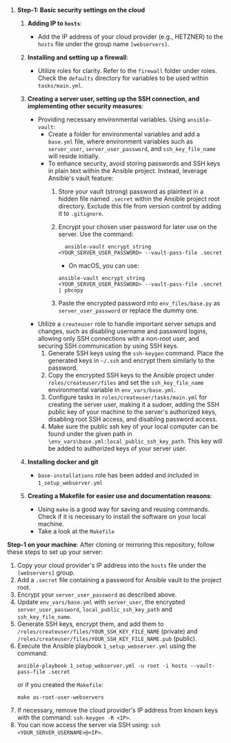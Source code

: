1. **Step-1: Basic security settings on the cloud**

    1. **Adding IP to `hosts`**:
        * Add the IP address of your cloud provider (e.g., HETZNER) to the `hosts` file under the group name `[webservers]`.
        
    2. **Installing and setting up a firewall**:
        * Utilize roles for clarity. Refer to the `firewall` folder under roles. Check the `defaults` directory for variables to be used within `tasks/main.yml`. 
        
    3. **Creating a server user, setting up the SSH connection, and implementing other security measures**: 
        * Providing necessary environmental variables. Using `ansible-vault`:
            * Create a folder for environmental variables and add a `base.yml` file, where environment variables such as `server_user`, `server_user_password`, and `ssh_key_file_name` will reside initially.
            * To enhance security, avoid storing passwords and SSH keys in plain text within the Ansible project. Instead, leverage Ansible's vault feature:
                1. Store your vault (strong) password as plaintext in a hidden file named `.secret` within the Ansible project root directory. Exclude this file from version control by adding it to `.gitignore`.
                2. Encrypt your chosen user password for later use on the server. Use the command:
                    ```
                      ansible-vault encrypt_string <YOUR_SERVER_USER_PASSWORD> --vault-pass-file .secret
                    ```
                    
                    * On macOS, you can use:
                    
                    ```
                    ansible-vault encrypt_string <YOUR_SERVER_USER_PASSWORD> --vault-pass-file .secret | pbcopy
                    ```
                3. Paste the encrypted password into `env_files/base.py` as `server_user_password` or replace the dummy one.
        * Utilize a `createuser` role to handle important server setups and changes, such as disabling username and password logins, allowing only SSH connections with a non-root user, and securing SSH communication by using SSH keys.
            1. Generate SSH keys using the `ssh-keygen` command. Place the generated keys in `~/.ssh` and encrypt them similarly to the password.
            2. Copy the encrypted SSH keys to the Ansible project under `roles/createuser/files` and set the `ssh_key_file_name` environmental variable in `env_vars/base.yml`.
            3. Configure tasks in `roles/createuser/tasks/main.yml` for creating the server user, making it a sudoer, adding the SSH public key of your machine to the server's authorized keys, disabling root SSH access, and disabling password access.
            4. Make sure the public ssh key of your local computer can be found under the given path in `\env_vars\base.yml:local_public_ssh_key_path`. This key will be added to authorized keys of your server user.
    3. **Installing docker and git**
       * `base-installations` role has been added and included in `1_setup_webserver.yml`
    4. **Creating a Makefile for easier use and documentation reasons**:
        * Using `make` is a good way for saving and reusing commands. Check if it is necessary to install the software on your local machine.
        * Take a look at the `Makefile`

**Step-1 on your machine**:
After cloning or mirroring this repository, follow these steps to set up your server:


1. Copy your cloud provider's IP address into the `hosts` file under the `[webservers]` group.
2. Add a `.secret` file containing a password for Ansible vault to the project root.
3. Encrypt your `server_user_password` as described above.
4. Update `env_vars/base.yml` with `server_user`, the encrypted `server_user_password`, `local_public_ssh_key_path` and `ssh_key_file_name`.
5. Generate SSH keys, encrypt them, and add them to `/roles/createuser/files/YOUR_SSH_KEY_FILE_NAME` (private) and `/roles/createuser/files/YOUR_SSH_KEY_FILE_NAME.pub` (public).
6. Execute the Ansible playbook `1_setup_webserver.yml` using the command:
    ```
    ansible-playbook 1_setup_webserver.yml -u root -i hosts --vault-pass-file .secret
    ```
    or if you created the `Makefile`:
    ```
    make as-root-user-webservers
    ```
7. If necessary, remove the cloud provider's IP address from known keys with the command: `ssh-keygen -R <IP>`.
8. You can now access the server via SSH using: `ssh <YOUR_SERVER_USERNAME>@<IP>`.
